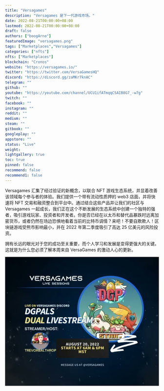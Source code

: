 ```yaml
---
title: "Versagames"
description: "Versagames 是下一代游戏市场。"
date: 2022-08-21T00:00:00+08:00
lastmod: 2022-08-21T00:00:00+08:00
draft: false
authors: ["boogArno"]
featuredImage: "versagames.png"
tags: ["Marketplaces","Versagames"]
categories: ["nfts"]
nfts: ["Marketplaces"]
blockchain: "Cronos"
website: "https://versagames.io/"
twitter: "https://twitter.com/VersaGamesHQ"
discord: "https://discord.gg/zaMKr7knAC"
telegram: ""
github: ""
youtube: "https://youtube.com/channel/UCU1ifATmqqCSAIB8G7_-w7g"
twitch: ""
facebook: ""
instagram: ""
reddit: ""
medium: ""
steam: ""
gitbook: ""
googleplay: ""
appstore: ""
status: "Live"
weight: 
lightgallery: true
toc: true
pinned: false
recommend: false
recommend1: false
---
```

Versagames 汇集了经过验证的新概念，以联合 NFT 游戏生态系统，并显着改善该领域每个参与者的体验。我们提供一个带有流动性质押的 web3 店面，并将快速将 NFT 交易和融资整合到平台中。通过结合这些产品并让我们的社区与 Versagames 一起成长，我们正在这个不断发展的生态系统中创建一个独特的强者，吸引游戏玩家、投资者和开发者。你是否已经在以太币和替代品暴跌时远离加密货币，或者仍然在场边恐惧地看着当前的比特币调情？来吧！不要自欺欺人！区块链游戏受熊市影响最小，并在 2022 年第二季度吸引了高达 25 亿美元的风险投资。

拥有长远的眼光对于您的成功至关重要，而个人学习和发展是变得更强大的关键。这就是为什么您必须了解本周来自 VersaGames 的激动人心的更新。

![FapXPmoXkAACwpr](FapXPmoXkAACwpr.jpg)

